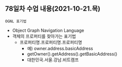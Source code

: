 ## 78일차 수업 내용(2021-10-21.목)

` OGNL 표기법 `

- Object Graph Navigation Language
- 객체의 프로퍼티를 찾아가는 표기법
  - 프로퍼티명.프로퍼티명.프로퍼티명
    - 예) owner.address.basicAddress
    - getOwner().getAddress().getBasicAddress()
    - 대한민국.서울.강남.비트캠프


